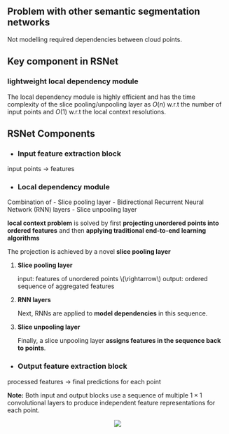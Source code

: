 ## Problem with other semantic segmentation networks
Not modelling required dependencies between cloud points.

## Key component in RSNet
### lightweight local dependency module

The local dependency module is highly efficient and has the time complexity of the slice pooling/unpooling layer as $O(n)$ w.r.t the number of input points and $O(1)$ w.r.t the local context resolutions.

## RSNet Components

- ### Input feature extraction block
input points $\rightarrow$ features
- ### Local dependency module
Combination of
    - Slice pooling layer
    - Bidirectional Recurrent Neural Network (RNN) layers
    - Slice unpooling layer

**local context problem** is solved by first **projecting unordered points into ordered features** and then **applying traditional end-to-end learning algorithms**

The projection is achieved by a novel **slice pooling layer**

<ol>
    <li>
        <strong>Slice pooling layer</strong>
        <p>input: features of unordered points \(\rightarrow\) output: ordered sequence of aggregated features</p>
    </li>
    <li>
        <strong>RNN layers</strong>
        <p>Next, RNNs are applied to <strong>model dependencies</strong> in this sequence.</p>
    </li>
    <li>
        <strong>Slice unpooling layer</strong>
        <p>Finally, a slice unpooling layer <strong>assigns features in the sequence back to points</strong>.</p>
    </li>
</ol>

- ### Output feature extraction block
processed features $\rightarrow$ final predictions for each point

**Note:** Both input and output blocks use a sequence of multiple $1 \times 1$ convolutional layers to produce independent feature representations for each point.

<div style='text-align: center;'>
    <img src='../images/architechture.png'>
</div>